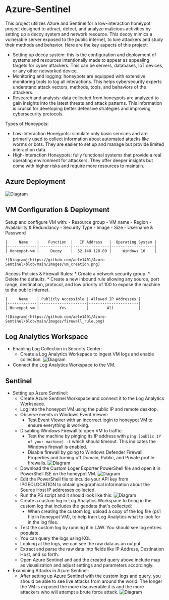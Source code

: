 # Azure-Sentinel

This project utilizes Azure and Sentinel for a low-interaction honeypot project designed to attract, detect, and analyze malicious activities by setting up a decoy system and network resource. This decoy mimics a vulnerable server exposed to the public internet, to lure attackers and study their methods and behavior. Here are the key aspects of this project:
  * Setting up decoy system: this is the configuration and deployment of systems and resources intentionally made to appear as appealing targets for cyber attackers. This can be servers, databases, IoT devices, or any other networked device.
  * Monitoring and logging: honeypots are equipped with extensive monitoring tools to log all interactions. This helps cybersecurity experts understand attack vectors, methods, tools, and behaviors of the attackers.
  * Research and analysis: data collected from honeypots are analyzed to gain insights into the latest threats and attack patterns. This information is crucial for developing better defensive strategies and improving cybersecurity protocols.

Types of Honeypots:
  * Low-Interaction Honeypots: simulate only basic services and are primarily used to collect information about automated attacks like worms or bots. They are easier to set up and manage but provide limited interaction data.
  * High-Interaction Honeypots: fully functional systems that provide a real operating environment for attackers. They offer deeper insights but come with higher risks and require more resources to maintain.

  ## Azure Deployment
  ![Diagram](https://github.com/aele1401/Azure-Sentinel/blob/main/Images/network_diagram.png)

  ## VM Configuration & Deployment

  Setup and configure VM with:
    - Resource group
    - VM name
    - Region
    - Availability & Redundancy
    - Security Type
    - Image
    - Size
    - Username & Password

    |     Name    |    Function  |   IP Address   |  Operating System |
    |-------------|--------------|----------------|-------------------|
    | Honeypot-vm |     Decoy    |  52.148.128.89 |     Windows 10    |

    ![Diagram](https://github.com/aele1401/Azure-Sentinel/blob/main/Images/vm_creation.png)
  
  Access Policies & Firewall Rules:
    * Create a network security group.
    * Delete the defaults.
    * Create a new inbound rule allowing any source, port range, destination, protocol, and low priority of 100 to expose the machine to the public internet.

    |     Name    | Publicly Accessible | Allowed IP Addresses |
    |-------------|---------------------|----------------------|
    | Honeypot-vm |         Yes         |        All           |

    ![Diagram](https://github.com/aele1401/Azure-Sentinel/blob/main/Images/firewall_rule.png)

  ## Log Analytics Workspace

  * Enabling Log Collection in Security Center:
    - Create a Log Analytics Workspace to ingest VM logs and enable collection.
    ![Diagram](https://github.com/aele1401/Azure-Sentinel/blob/main/Images/law_creation.png)
  * Connect the Log Analytics Workspace to the VM.
  
  ## Sentinel

  * Setting up Azure Sentiinel:
    - Create Azure Sentinel Workspace and connect it to the Log Analytics Workspace.
    - Log into the honeypot VM using the public IP and remote desktop.
    - Observe events in Windows Event Viewer:
      * Test Event Viewer with an incorrect login to honeypot VM to ensure everything is working.
    - Disabling Windows Firewall to open VM to traffic:
      * Test the machine by pinging its IP address with `ping [public IP of your machine] -t` which should timeout. This indicates the Windows firewall is enabled.
      * Disable firewall by going to Windows Defender Firewall Properties and turning off Domain, Public, and Private profile firewalls.
      ![Diagram](https://github.com/aele1401/Azure-Sentinel/blob/main/Images/disable_fw.png)
    - Download the Custom Loger Exporter PowerShell file and open it in PowerShell ISE on the honeypot VM.
    ![Diagram](https://github.com/aele1401/Azure-Sentinel/blob/main/Images/cle.png)
    - Edit the PowerShell file to inculde your API key from IPGEOLOCATION to obtain geographical information about the Source Host IP addresses collected.
    - Run the PS script and it should look like this:
    ![Diagram](https://github.com/aele1401/Azure-Sentinel/blob/main/Images/ps_script.png)
    - Create a custom log in Log Analytics Workspace to bring in the custom log that includes the geodata that's collected:
      * When creating the custom log, upload a copy of the log file (ps1 file in honeypot VM), to help train Log Analytics what to look for in the log files.
    - Test the custom log by running it in LAW. You should see log entries populate.
    - You can query the logs using KQL
    - Looking at the logs, we can see the raw data as an output.
    - Extract and parse the raw data into fields like IP Address, Destination Host, and so forth.
    - Open Azure Sentinel and add the created query above include map as visualization and adjust settings and parameters accordingly.
  * Examining Attacks in Azure Sentinel:
    - After setting up Azure Sentinel with the custom logs and query, you should be able to see live attacks from around the world. The longer the VM is exposed the more discoverable it is and the more attackers who will attempt a brute force attack.
    ![Diagram](https://github.com/aele1401/Azure-Sentinel/blob/main/Images/final_map.png)
  

    
